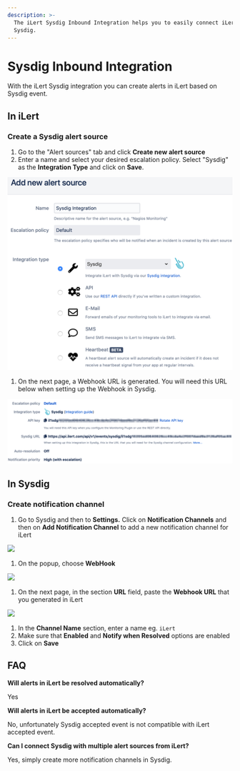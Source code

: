 ```yaml
---
description: >-
  The iLert Sysdig Inbound Integration helps you to easily connect iLert with
  Sysdig.
---
```


# Sysdig Inbound Integration

With the iLert Sysdig integration you can create alerts in iLert based on Sysdig event.

## In iLert <a href="in-ilert" id="in-ilert"></a>

### Create a Sysdig alert source <a href="create-alert-source" id="create-alert-source"></a>

1. Go to the "Alert sources" tab and click **Create new alert source**
2. Enter a name and select your desired escalation policy. Select "Sysdig" as the **Integration Type** and click on **Save**.

![](<../../.gitbook/assets/iLert (3).png>)

1. On the next page, a Webhook URL is generated. You will need this URL below when setting up the Webhook in Sysdig.

![](<../../.gitbook/assets/iLert (4).png>)

## In Sysdig <a href="in-topdesk" id="in-topdesk"></a>

### Create notification channel <a href="create-action-sequences" id="create-action-sequences"></a>

1. Go to Sysdig and then to **Settings.** Click on **Notification Channels** and then on **Add Notification Channel** to add a new notification channel for iLert

![](../../.gitbook/assets/Notifications\_-\_Settings\_-\_Sysdig.png)

1. On the popup, choose **WebHook**

![](../../.gitbook/assets/Banners_and_Alerts_and_Notifications\_-\_Settings\_-\_Sysdig.png)

1. On the next page, in the section **URL** field, paste the **Webhook URL** that you generated in iLert

![](../../.gitbook/assets/New_Channel\_-\_Notifications\_-\_Settings\_-\_Sysdig.png)

1. In the **Channel Name** section, enter a name eg. `iLert`
2. Make sure that **Enabled** and **Notify when Resolved** options are enabled
3. Click on **Save**

## FAQ <a href="faq" id="faq"></a>

**Will alerts in iLert be resolved automatically?**

Yes

**Will alerts in iLert be accepted automatically?**

No, unfortunately Sysdig accepted event is not compatible with iLert accepted event.

**Can I connect Sysdig with multiple alert sources from iLert?**

Yes, simply create more notification channels in Sysdig.
